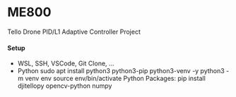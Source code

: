 # ME800
Tello Drone PID/L1 Adaptive Controller Project

#### Setup
- WSL, SSH, VSCode, Git Clone, ...
- Python
sudo apt install python3 python3-pip python3-venv -y
python3 -m venv env
source env/bin/activate
Python Packages:
pip install djitellopy opencv-python numpy